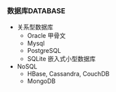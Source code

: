 ### 数据库DATABASE
- 关系型数据库
  - Oracle 甲骨文
  - Mysql
  - PostgreSQL
  - SQLite 嵌入式小型数据库
- NoSQL
  - HBase, Cassandra, CouchDB
  - MongoDB

